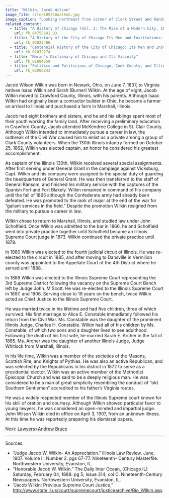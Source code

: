 ```yaml
---
title: "Wilkin, Jacob Wilson"
image_file: site/i05740aathmb.jpg
image_caption: "Looking northeast from corner of Clark Street and Randolph Street from Court House Dome."
related_content:
  - title: "A History of Chicago (Vol. 3: The Rise of a Modern City, 1871-1893)"
    url: fk_04755641_03
  - title: "A History of the City of Chicago Its Men and Institutions: Biographical Sketches of Leading Citizens"
    url: fk_02023466
  - title: "Centennial History of the City of Chicago: Its Men and Institutions"
    url: fk_02032274
  - title: "Moran's Dictionary of Chicago and Its Vicinity"
    url: fk_01884559
  - title: "Politics and Politicians of Chicago, Cook County, and Illinois 1787-1887"
    url: fk_02006243
---
```


Jacob Wilson Wilkin was born in Newark, Ohio, on June 7, 1837, to Virginia natives Isaac Wilkin and Sarah (Burner) Wilkin. At the age of eight, Jacob Wilkin moved to Crawford County, Illinois, with his parents. Although Isaac Wilkin had originally been a contractor builder in Ohio, he became a farmer on arrival to Illinois and purchased a farm in Marshall, Illinois.

Jacob had eight brothers and sisters, and he and his siblings spent most of their youth working the family land. After receiving a preliminary education in Crawford County, Jacob attended McKendree College in St. Clair County. Although Wilkin intended to immediately pursue a career in law, the outbreak of the Civil War caused him to enlist as a private among a group of Clark County volunteers. When the 130th Illinois infantry formed on October 25, 1862, Wilkin was elected captain, an honor he considered his greatest accomplishment.

As captain of the Illinois 130th, Wilkin received several special assignments. After first serving under General Grant in the campaign against Vicksburg, Capt. Wilkin and his company were assigned to the special duty of guarding the headquarters of General Grant. He was then transferred to the staff of General Ransom, and finished his military service with the captures of the Spanish Fort and Fort Blakely. Wilkin remained in command of his company until the fall of 1865 although the Confederate army had already been defeated. He was promoted to the rank of major at the end of the war for “gallant services in the field.” Despite the promotion Wilkin resigned from the military to pursue a career in law.

Wilkin chose to return to Marshall, Illinois, and studied law under John Scholfield. Once Wilkin was admitted to the bar in 1866, he and Scholfield went into private practice together until Scholfield became an Illinois Supreme Court judge in 1873. Wilkin continued the private practice until 1879.

In 1880 Wilkin was elected to the fourth judicial circuit of Illinois. He was re-elected to the circuit in 1885, and after moving to Dansville in Vermilion county was appointed to the Appellate Court of the 4th District where he served until 1888.

In 1889 Wilkin was elected to the Illinois Supreme Court representing the 3rd Supreme District following the vacancy on the Supreme Court Bench left by Judge John. M Scott. He was re-elected to the Illinois Supreme Court in 1897, and 1906. Serving close to 19 years on the bench, twice Wilkin acted as Chief Justice to the Illinois Supreme Court.

He was married twice in his lifetime and had five children, three of which survived. His first marriage to Alice E. Constable immediately followed his return from the Civil War. Ms. Constable was the daughter of the prominent Illinois Judge, Charles H. Constable. Wilkin had all of his children by Ms. Constable, of which two sons and a daughter lived to see adulthood. Following the death of his first wife, he married Sarah E. Archer in the fall of 1885. Ms. Archer was the daughter of another Illinois Judge, Judge Whitlock from Marshall, Illinois.

In his life time, Wilkin was a member of the societies of the Masons, Scottish Rite, and Knights of Pythias. He was also an active Republican, and was selected by the Republicans in his district in 1872 to serve as a presidential elector. Wilkin was an active member of the Methodist Episcopal Church and was said to be a deeply religious man. He was considered to be a man of great simplicity resembling the conduct of “old Southern Gentlemen” accredited to his father’s Virginia routes.

He was a widely respected member of the Illinois Supreme court known for his skill of oration and courtesy. Although Wilkin showed particular favor to young lawyers, he was considered an open-minded and impartial judge. John Wilson Wilkin died in office on April 3, 1907, from an unknown illness. At this time he was reportedly preparing his dismissal papers.

Next:  [Lawyers>Andrew Bruce](/legal/lawyers/bruce/)

---
Sources:

- “Judge Jacob W. Wilkin- An Appreciation.” Illinois Law Review. June, 1907. Volume II, Number 2. pgs 67-77. Nineteenth- Century Masterfile. Northwestern University, Evanston, IL.
- “Honorable Jacob W. Wilkin.” The Daily Inter Ocean, (Chicago IL) Saturday, February 04, 1888: pg 5; Issue 314; col C. Nineteenth-Century Newspapers. Northwestern University, Evanston, IL.
- “Jacob Wilkin: Previous Supreme Court Justice,” http://www.state.il.us/court/supremecourt/justicearchive/Bio_Wilkin.asp.
